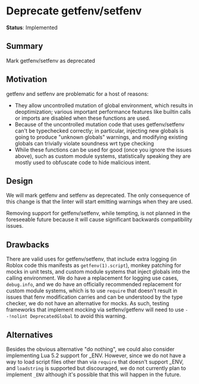# Deprecate getfenv/setfenv

**Status**: Implemented

## Summary

Mark getfenv/setfenv as deprecated

## Motivation

getfenv and setfenv are problematic for a host of reasons:

- They allow uncontrolled mutation of global environment, which results in deoptimization; various important performance features
like builtin calls or imports are disabled when these functions are used.
- Because of the uncontrolled mutation code that uses getfenv/setfenv can't be typechecked correctly; in particular, injecting new
globals is going to produce "unknown globals" warnings, and modifying existing globals can trivially violate soundness wrt type
checking
- While these functions can be used for good (once you ignore the issues above), such as custom module systems, statistically speaking
they are mostly used to obfuscate code to hide malicious intent.

## Design

We will mark getfenv and setfenv as deprecated. The only consequence of this change is that the linter will start emitting warnings when they are used.

Removing support for getfenv/setfenv, while tempting, is not planned in the foreseeable future because it will cause significant backwards compatibility issues.

## Drawbacks

There are valid uses for getfenv/setfenv, that include extra logging (in Roblox code this manifests as `getfenv(1).script`), monkey patching for mocks in unit tests, and custom
module systems that inject globals into the calling environment. We do have a replacement for logging use cases, `debug.info`, and we do have an officially recommended replacement
for custom module systems, which is to use `require` that doesn't result in issues that fenv modification carries and can be understood by the type checker, we do not have an
alternative for mocks. As such, testing frameworks that implement mocking via setfenv/getfenv will need to use `--!nolint DeprecatedGlobal` to avoid this warning.

## Alternatives

Besides the obvious alternative "do nothing", we could also consider implementing Lua 5.2 support for _ENV. However, since we do not have a way to load script files other than
via `require` that doesn't support _ENV, and `loadstring` is supported but discouraged, we do not currently plan to implement `_ENV` although it's possible that this will happen
in the future.
